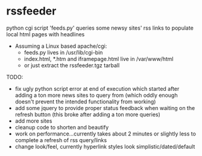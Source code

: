 # rssfeeder
python cgi script 'feeds.py' queries some newsy sites' rss links to populate local html pages with headlines
- Assuming a Linux based apache/cgi:
  - feeds.py lives in /usr/lib/cgi-bin 
  - index.html, *.htm and iframepage.html live in /var/www/html
  - or just extract the rssfeeder.tgz tarball

TODO:
- fix ugly python script error at end of execution which started after adding a ton more news sites to query from (which oddly enough doesn't prevent the intended functionality from working)
- add some jquery to provide proper status feedback when waiting on the refresh button (this broke after adding a ton more queries)
- add more sites
- cleanup code to shorten and beautify
- work on performance...currently takes about 2 minutes or slightly less to complete a refresh of rss query/links
- change look/feel, currently hyperlink styles look simplistic/dated/default
